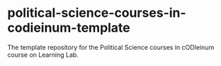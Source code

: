 # political-science-courses-in-codieinum-template
The template repository for the Political Science courses in cODIeinum course on Learning Lab.
